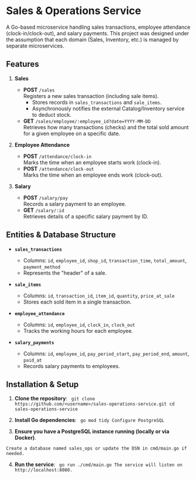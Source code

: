# Sales & Operations Service

A Go-based microservice handling sales transactions, employee attendance (clock-in/clock-out), and salary payments. This project was designed under the assumption that each domain (Sales, Inventory, etc.) is managed by separate microservices.

## Features

1. **Sales**
   - **POST** `/sales`  
     Registers a new sales transaction (including sale items).
     - Stores records in `sales_transactions` and `sale_items`.
     - Asynchronously notifies the external Catalog/Inventory service to deduct stock.
   - **GET** `/sales/employee/:employee_id?date=YYYY-MM-DD`  
     Retrieves how many transactions (checks) and the total sold amount for a given employee on a specific date.
   
2. **Employee Attendance**
   - **POST** `/attendance/clock-in`  
     Marks the time when an employee starts work (clock-in).
   - **POST** `/attendance/clock-out`  
     Marks the time when an employee ends work (clock-out).
   
3. **Salary**
   - **POST** `/salary/pay`  
     Records a salary payment to an employee.
   - **GET** `/salary/:id`  
     Retrieves details of a specific salary payment by ID.

## Entities & Database Structure

- **`sales_transactions`**  
  - Columns: `id`, `employee_id`, `shop_id`, `transaction_time`, `total_amount`, `payment_method`  
  - Represents the "header" of a sale.

- **`sale_items`**  
  - Columns: `id`, `transaction_id`, `item_id`, `quantity`, `price_at_sale`  
  - Stores each sold item in a single transaction.

- **`employee_attendance`**  
  - Columns: `id`, `employee_id`, `clock_in`, `clock_out`  
  - Tracks the working hours for each employee.

- **`salary_payments`**  
  - Columns: `id`, `employee_id`, `pay_period_start`, `pay_period_end`, `amount`, `paid_at`  
  - Records salary payments to employees.

## Installation & Setup

1. **Clone the repository**:
   `
   git clone https://github.com/<username>/sales-operations-service.git
   cd sales-operations-service`
2. **Install Go dependencies**:
  `
go mod tidy
Configure PostgreSQL`

3. **Ensure you have a PostgreSQL instance running (locally or via Docker)**.

`Create a database named sales_ops or update the DSN in cmd/main.go if needed.`

4. **Run the service**:
`
go run ./cmd/main.go
The service will listen on http://localhost:8080.`
